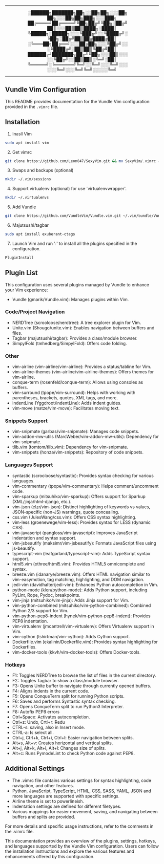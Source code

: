 ---------------------------------------------------------------------------------------

<p align="center">
░██████╗███████╗██╗░░██╗██╗░░░██╗  ██╗░░░██╗██╗███╗░░░███╗
██╔════╝██╔════╝╚██╗██╔╝╚██╗░██╔╝  ██║░░░██║██║████╗░████║
╚█████╗░█████╗░░░╚███╔╝░░╚████╔╝░  ╚██╗░██╔╝██║██╔████╔██║
░╚═══██╗██╔══╝░░░██╔██╗░░░╚██╔╝░░  ░╚████╔╝░██║██║╚██╔╝██║
██████╔╝███████╗██╔╝╚██╗░░░██║░░░  ░░╚██╔╝░░██║██║░╚═╝░██║
╚═════╝░╚══════╝╚═╝░░╚═╝░░░╚═╝░░░  ░░░╚═╝░░░╚═╝╚═╝░░░░░╚═╝
</p>

---------------------------------------------------------------------------------------

## Vundle Vim Configuration

This README provides documentation for the Vundle Vim configuration provided in the `.vimrc` file.

## Installation

1. Inasll Vim
  ```bash
  sudo apt install vim
  ```

2. Get vimrc
  ```bash
  git clone https://github.com/Leon047/SexyVim.git && mv SexyVim/.vimrc ~/ && rm -rf SexyVim 
  ```

3. Swaps and backups (optional)
  ```bash
  mkdir ~/.vim/sessions
  ```

4. Support virtualenv (optional) for use 'virtualenvwrapper'. 
  ```bash
  mkdir ~/.virtualenvs
  ```

5. Add Vundle 
  ```bash
  git clone https://github.com/VundleVim/Vundle.vim.git ~/.vim/bundle/Vundle.vim
  ```

6. Majutsushi/tagbar
  ```bash
  sudo apt install exuberant-ctags
  ```

7. Launch Vim and run ':' to install all the plugins specified in the configuration.
  ```bash
  PluginInstall
  ```

## Plugin List
This configuration uses several plugins managed by Vundle to enhance your Vim experience:

* Vundle (gmarik/Vundle.vim): Manages plugins within Vim.

### Code/Project Navigation

* NERDTree (scrooloose/nerdtree): A tree explorer plugin for Vim.
* Unite.vim (Shougo/unite.vim): Enables navigation between buffers and files.
* Tagbar (majutsushi/tagbar): Provides a class/module browser.
* SimpylFold (tmhedberg/SimpylFold): Offers code folding.

### Other
* vim-airline (vim-airline/vim-airline): Provides a status/tabline for Vim.
* vim-airline-themes (vim-airline/vim-airline-themes): Offers themes for vim-airline.
* conque-term (rosenfeld/conque-term): Allows using consoles as buffers.
* vim-surround (tpope/vim-surround): Helps with working with parentheses, brackets, quotes, XML tags, and more.
* indentLine (Yggdroot/indentLine): Adds indent guides.
* vim-move (matze/vim-move): Facilitates moving text.

### Snippets Support
* vim-snipmate (garbas/vim-snipmate): Manages code snippets.
* vim-addon-mw-utils (MarcWeber/vim-addon-mw-utils): Dependency for vim-snipmate.
* tlib_vim (tomtom/tlib_vim): Dependency for vim-snipmate.
* vim-snippets (honza/vim-snippets): Repository of code snippets.

### Languages Support
* syntastic (scrooloose/syntastic): Provides syntax checking for various languages.
* vim-commentary (tpope/vim-commentary): Helps comment/uncomment code.
* vim-sparkup (mitsuhiko/vim-sparkup): Offers support for Sparkup (XML/jinja/html-django, etc.).
* vim-json (elzr/vim-json): Distinct highlighting of keywords vs values, JSON-specific (non-JS) warnings, quote concealing.
* css.vim (JulesWang/css.vim): Offers CSS syntax highlighting.
* vim-less (groenewege/vim-less): Provides syntax for LESS (dynamic CSS).
* vim-javascript (pangloss/vim-javascript): Improves JavaScript indentation and syntax support.
* vim-jsbeautify (maksimr/vim-jsbeautify): Formats JavaScript files using js-beautify.
* typescript-vim (leafgarland/typescript-vim): Adds TypeScript syntax support.
* html5.vim (othree/html5.vim): Provides HTML5 omnicomplete and syntax.
* breeze.vim (idanarye/breeze.vim): Offers HTML navigation similar to vim-easymotion, tag matching, highlighting, and DOM navigation.
* jedi-vim (davidhalter/jedi-vim): Enhances Python autocompletion in Vim.
* python-mode (klen/python-mode): Adds Python support, including PyLint, Rope, Pydoc, breakpoints.
* vim-jinja (mitsuhiko/vim-jinja): Adds Jinja support for Vim.
* vim-python-combined (mitsuhiko/vim-python-combined): Combined Python 2/3 support for Vim.
* vim-python-pep8-indent (hynek/vim-python-pep8-indent): Provides PEP8 indentation.
* vim-virtualenv (jmcantrell/vim-virtualenv): Offers Virtualenv support in Vim.
* vim-cython (tshirtman/vim-cython): Adds Cython support.
* Dockerfile.vim (ekalinin/Dockerfile.vim): Provides syntax highlighting for Dockerfiles.
* vim-docker-tools (kkvh/vim-docker-tools): Offers Docker-tools.

### Hotkeys
* F1: Toggles NERDTree to browse the list of files in the current directory.
* F2: Toggles Tagbar to show a class/module browser.
* F3: Opens Unite buffer to navigate through currently opened buffers.
* F4: Aligns indents in the current code.
* F5: Opens ConqueTerm split for running Python scripts.
* F6: Saves and performs Syntastic syntax checking.
* F7: Opens ConqueTerm split to run Python3 Interpreter.
* F8: Autofix PEP8 errors
* Ctrl+Space: Activates autocompletion.
* Ctrl+z: Undo, Crtl+r: Redu
* CTRL-s: saving, also in Insert mode.
* CTRL-a: Is select all.
* Ctrl+j, Ctrl+k, Ctrl+i, Ctrl+l: Easier navigation between splits.
* Alt+s, Alt+v: Creates horizontal and vertical splits.
* Alt+j, Alt+k, Alt+i, Alt+l: Changes size of splits.
* Alt+c: Runs PymodeLint to check Python code against PEP8.

## Additional Settings
* The .vimrc file contains various settings for syntax highlighting, code navigation, and other features.
* Python, JavaScript, TypeScript, HTML, CSS, SASS, YAML, JSON and more languages are supported with specific settings.
* Airline theme is set to powerlineish.
* Indentation settings are defined for different filetypes.
* Various mappings for easier movement, saving, and navigating between buffers and splits are provided.

For more details and specific usage instructions, refer to the comments in the .vimrc file.

This documentation provides an overview of the plugins, settings, hotkeys, and languages supported by the Vundle Vim configuration. 
Users can follow the installation instructions and explore the various features and enhancements offered by this configuration.
